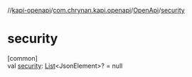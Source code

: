 //[kapi-openapi](../../../index.md)/[com.chrynan.kapi.openapi](../index.md)/[OpenApi](index.md)/[security](security.md)

# security

[common]\
val [security](security.md): [List](https://kotlinlang.org/api/latest/jvm/stdlib/kotlin.collections/-list/index.html)&lt;JsonElement&gt;? = null
